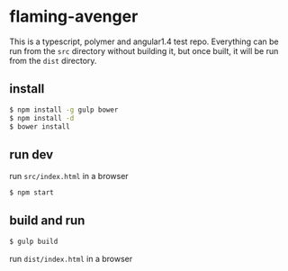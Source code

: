 # flaming-avenger

This is a typescript, polymer and angular1.4 test repo.
Everything can be run from the `src` directory without building it,
but once built, it will be run from the `dist` directory.

## install

```bash
$ npm install -g gulp bower
$ npm install -d
$ bower install
```

## run dev

run `src/index.html` in a browser

```bash
$ npm start
```

## build and run

```bash
$ gulp build
```

run `dist/index.html` in a browser